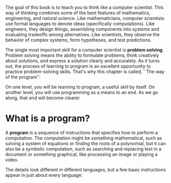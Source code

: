 The goal of this book is to teach you to think like a computer scientist. This way of thinking combines some of the best features of mathematics, engineering, and natural science.  Like mathematicians, computer scientists use formal languages to denote ideas (specifically computations).  Like engineers, they design things, assembling components into systems and evaluating tradeoffs among alternatives. Like scientists, they observe the behavior of complex systems, form hypotheses, and test predictions.

The single most important skill for a computer scientist is **problem solving**. Problem solving means the ability to formulate problems, think creatively about solutions, and express a solution clearly and accurately.  As it turns out, the process of learning to program is an excellent opportunity to practice problem-solving skills.  That's why this chapter is called, ``The way of the program''.

On one level, you will be learning to program, a useful skill by itself.  On another level, you will use programming as a means to an end.  As we go along, that end will become clearer.

# What is a program?

A **program** is a sequence of instructions that specifies how to perform a computation. The computation might be something mathematical, such as solving a system of equations or finding the roots of a polynomial, but it can also be a symbolic computation, such as searching and replacing text in a document or something graphical, like processing an image or playing a video.

The details look different in different languages, but a few basic instructions appear in just about every language:
